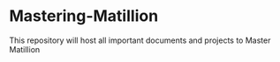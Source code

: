 # Mastering-Matillion
This repository will host all important documents and projects to Master Matillion
